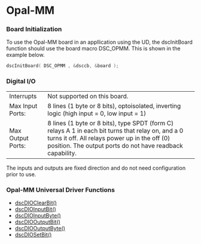 # Opal-MM

### Board Initialization

To use the Opal-MM board in an appllication using the UD, the dscInitBoard function should use the board macro DSC\_OPMM. This is shown in the example below.

```c
dscInitBoard( DSC_OPMM , &dsccb, &board );
```

### Digital I/O

|  |  |
| :--- | :--- |
| Interrupts | Not supported on this board. |
| Max Input Ports: | 8 lines \(1 byte or 8 bits\), optoisolated, inverting logic \(high input = 0, low input = 1\) |
| Max Output Ports: | 8 lines \(1 byte or 8 bits\), type SPDT \(form C\) relays A 1 in each bit turns that relay on, and a 0 turns it off. All relays power up in the off \(0\) position. The output ports do not have readback capability. |

The inputs and outputs are fixed direction and do not need configuration prior to use.

### Opal-MM Universal Driver Functions

* [dscDIOClearBit\(\) ](../14.-universal-driver-apis/dscdioclearbit.md)
* [dscDIOInputBit\(\)](../14.-universal-driver-apis/dscdioinputbit.md) 
* [dscDIOInputByte\(\) ](../14.-universal-driver-apis/dscdioinputbyte.md)
* [dscDIOOutputBit\(\) ](../14.-universal-driver-apis/dscdiooutputbit.md)
* [dscDIOOutputByte\(\) ](../14.-universal-driver-apis/dscdiooutputbyte.md)
* [dscDIOSetBit\(\)](../14.-universal-driver-apis/dscdiosetbit.md)

